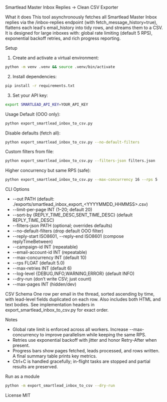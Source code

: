Smartlead Master Inbox Replies → Clean CSV Exporter

What it does
This tool asynchronously fetches all Smartlead Master Inbox replies via the /inbox-replies endpoint (with fetch_message_history=true), flattens each lead's email_history into tidy rows, and streams them to a CSV. It is designed for large inboxes with: global rate limiting (default 5 RPS), exponential backoff retries, and rich progress reporting.

Setup
1) Create and activate a virtual environment:
```bash
python -m venv .venv && source .venv/bin/activate
```
2) Install dependencies:
```bash
pip install -r requirements.txt
```
3) Set your API key:
```bash
export SMARTLEAD_API_KEY=YOUR_API_KEY
```

Usage
Default (OOO only):
```bash
python export_smartlead_inbox_to_csv.py
```

Disable defaults (fetch all):
```bash
python export_smartlead_inbox_to_csv.py --no-default-filters
```

Custom filters from file:
```bash
python export_smartlead_inbox_to_csv.py --filters-json filters.json
```

Higher concurrency but same RPS (safe):
```bash
python export_smartlead_inbox_to_csv.py --max-concurrency 16 --rps 5
```

CLI Options
- --out PATH (default: ./exports/smartlead_inbox_export_<YYYYMMDD_HHMMSS>.csv)
- --limit-per-page INT (1–20; default 20)
- --sort-by {REPLY_TIME_DESC,SENT_TIME_DESC} (default REPLY_TIME_DESC)
- --filters-json PATH (optional; overrides defaults)
- --no-default-filters (drop default OOO filter)
- --reply-start ISO8601, --reply-end ISO8601 (compose replyTimeBetween)
- --campaign-id INT (repeatable)
- --email-account-id INT (repeatable)
- --max-concurrency INT (default 10)
- --rps FLOAT (default 5.0)
- --max-retries INT (default 6)
- --log-level {DEBUG,INFO,WARNING,ERROR} (default INFO)
- --dry-run (don’t write CSV; just count)
- --max-pages INT (hidden/dev)

CSV Schema
One row per email in the thread, sorted ascending by time, with lead-level fields duplicated on each row. Also includes both HTML and text bodies. See implementation headers in export_smartlead_inbox_to_csv.py for exact order.

Notes
- Global rate limit is enforced across all workers. Increase --max-concurrency to improve parallelism while keeping the same RPS.
- Retries use exponential backoff with jitter and honor Retry-After when present.
- Progress bars show pages fetched, leads processed, and rows written. A final summary table prints key metrics.
- Ctrl+C is handled gracefully; in-flight tasks are stopped and partial results are preserved.

Run as a module
```bash
python -m export_smartlead_inbox_to_csv --dry-run
```

License
MIT

